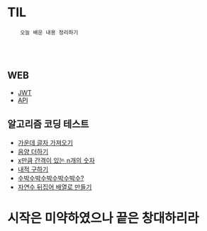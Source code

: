 # TIL   
        오늘 배운 내용 정리하기

        

<br>
<br>

## WEB
+ [JWT](WEB/JWT/JWT.md)
+ [API](WEB/API/API.md)




## 알고리즘 코딩 테스트
+ [가운데 글자 가져오기](src/number3.java)
+ [음양 더하기](src/number7.java)
+ [x만큼 간격이 있는 n개의 숫자](src/number11.java)
+ [내적 구하기](src/number15.java)
+ [수박수박수박수박수박수?](src/number19.java)
+ [자연수 뒤집어 배열로 만들기](src/number23.java)





# 시작은 미약하였으나 끝은 창대하리라
